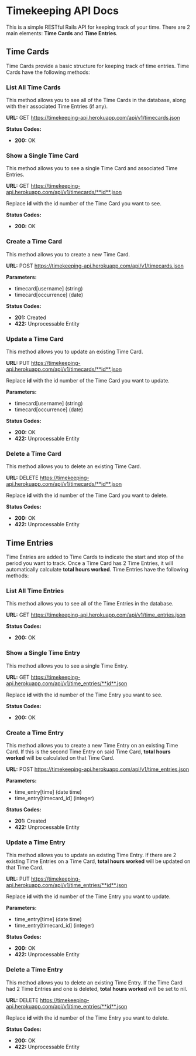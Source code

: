 # Timekeeping API Docs

This is a simple RESTful Rails API for keeping track of your time. There are 2 main elements: **Time Cards** and **Time Entries**.

## Time Cards

Time Cards provide a basic structure for keeping track of time entries. Time Cards have the following methods:

### List All Time Cards

This method allows you to see all of the Time Cards in the database, along with their associated Time Entries (if any).

**URL:** <span class="verb">GET</span> <span class="highlight">https://timekeeping-api.herokuapp.com/api/v1/timecards.json</span>

**Status Codes:**

*   **200:** OK

### Show a Single Time Card

This method allows you to see a single Time Card and associated Time Entries.

**URL:** <span class="verb">GET</span> <span class="highlight">https://timekeeping-api.herokuapp.com/api/v1/timecards/**id**.json</span>

Replace **id** with the id number of the Time Card you want to see.

**Status Codes:**

*   **200:** OK

### Create a Time Card

This method allows you to create a new Time Card.

**URL:** <span class="verb">POST</span> <span class="highlight">https://timekeeping-api.herokuapp.com/api/v1/timecards.json</span>

**Parameters:**

*   timecard\[username\] (string)
*   timecard\[occurrence\] (date)

**Status Codes:**

*   **201:** Created
*   **422:** Unprocessable Entity

### Update a Time Card

This method allows you to update an existing Time Card.

**URL:** <span class="verb">PUT</span> <span class="highlight">https://timekeeping-api.herokuapp.com/api/v1/timecards/**id**.json</span>

Replace **id** with the id number of the Time Card you want to update.

**Parameters:**

*   timecard\[username\] (string)
*   timecard\[occurrence\] (date)

**Status Codes:**

*   **200:** OK
*   **422:** Unprocessable Entity

### Delete a Time Card

This method allows you to delete an existing Time Card.

**URL:** <span class="verb">DELETE</span> <span class="highlight">https://timekeeping-api.herokuapp.com/api/v1/timecards/**id**.json</span>

Replace **id** with the id number of the Time Card you want to delete.

**Status Codes:**

*   **200:** OK
*   **422:** Unprocessable Entity

## Time Entries

Time Entries are added to Time Cards to indicate the start and stop of the period you want to track. Once a Time Card has 2 Time Entries, it will automatically calculate **total hours worked**. Time Entries have the following methods:

### List All Time Entries

This method allows you to see all of the Time Entries in the database.

**URL:** <span class="verb">GET</span> <span class="highlight">https://timekeeping-api.herokuapp.com/api/v1/time_entries.json</span>

**Status Codes:**

*   **200:** OK

### Show a Single Time Entry

This method allows you to see a single Time Entry.

**URL:** <span class="verb">GET</span> <span class="highlight">https://timekeeping-api.herokuapp.com/api/v1/time_entries/**id**.json</span>

Replace **id** with the id number of the Time Entry you want to see.

**Status Codes:**

*   **200:** OK

### Create a Time Entry

This method allows you to create a new Time Entry on an existing Time Card. If this is the second Time Entry on said Time Card, **total hours worked** will be calculated on that Time Card.

**URL:** <span class="verb">POST</span> <span class="highlight">https://timekeeping-api.herokuapp.com/api/v1/time_entries.json</span>

**Parameters:**

*   time_entry\[time\] (date time)
*   time_entry\[timecard_id\] (integer)

**Status Codes:**

*   **201:** Created
*   **422:** Unprocessable Entity

### Update a Time Entry

This method allows you to update an existing Time Entry. If there are 2 existing Time Entries on a Time Card, **total hours worked** will be updated on that Time Card.

**URL:** <span class="verb">PUT</span> <span class="highlight">https://timekeeping-api.herokuapp.com/api/v1/time_entries/**id**.json</span>

Replace **id** with the id number of the Time Entry you want to update.

**Parameters:**

*   time_entry\[time\] (date time)
*   time_entry\[timecard_id\] (integer)

**Status Codes:**

*   **200:** OK
*   **422:** Unprocessable Entity

### Delete a Time Entry

This method allows you to delete an existing Time Entry. If the Time Card had 2 Time Entries and one is deleted, **total hours worked** will be set to nil.

**URL:** <span class="verb">DELETE</span> <span class="highlight">https://timekeeping-api.herokuapp.com/api/v1/time_entries/**id**.json</span>

Replace **id** with the id number of the Time Entry you want to delete.

**Status Codes:**

*   **200:** OK
*   **422:** Unprocessable Entity